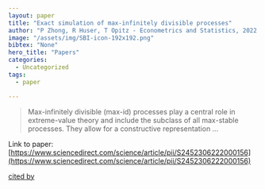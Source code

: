 ```yaml
---
layout: paper
title: "Exact simulation of max-infinitely divisible processes"
author: "P Zhong, R Huser, T Opitz - Econometrics and Statistics, 2022 - Elsevier"
image: "/assets/img/SBI-icon-192x192.png"
bibtex: "None"
hero_title: "Papers"
categories:
  - Uncategorized
tags:
  - paper

---
```

>Max-infinitely divisible (max-id) processes play a central role in extreme-value theory and include the subclass of all max-stable processes. They allow for a constructive representation …

Link to paper: [https://www.sciencedirect.com/science/article/pii/S2452306222000156](https://www.sciencedirect.com/science/article/pii/S2452306222000156)

[cited by](https://scholar.google.com/scholar?cites=17751881239051181197&as_sdt=2005&sciodt=0,5&hl=en&num=20)
